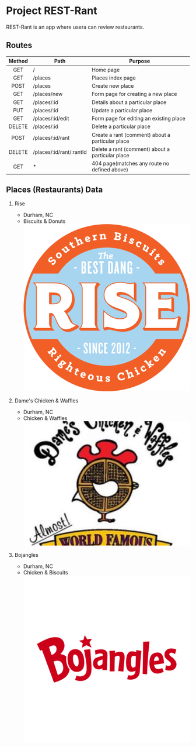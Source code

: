 # Project REST-Rant

REST-Rant is an app where usera can review restaurants.

## Routes
| **Method** | **Path** | **Purpose** |
| :---: | --- | --- |
| GET | / | Home page |
| GET | /places | Places index page |
| POST | /places | Create new place |
| GET | /places/new | Form page for creating a new place |
| GET | /places/:id | Details about a particular place |
| PUT | /places/:id | Update a particular place |
| GET | /places/:id/edit | Form page for editing an existing place |
| DELETE | /places/:id | Delete a particular place |
| POST | /places/:id/rant | Create a rant (comment) about a particular place |
| DELETE | /places/:id/rant/:rantId | Delete a rant (comment) about a particular place |
| GET | * | 404 page(matches any route no defined above) |

## Places (Restaurants) Data

1. Rise
    - Durham, NC
    - Biscuits & Donuts
    ![Rise logo](/assets/images/rise_logo.png)

2. Dame's Chicken & Waffles
    - Durham, NC
    - Chicken & Waffles
    ![Dame's Chicken & Waffles Logo](assets/images/dames-logo.jpg)

3. Bojangles
    - Durham, NC
    - Chicken & Biscuits
    ![Bojangles Logo](assets/images/bojangles-logo.png)

